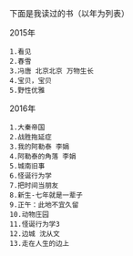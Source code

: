
下面是我读过的书（以年为列表）

2015年
 
    1.看见
    2.春雪
    3.冯唐 北京北京 万物生长
    4.宝贝，宝贝
    5.野性优雅
    
2016年

	1.大秦帝国
	2.战胜拖延症
	3.我的阿勒泰 李娟
	4.阿勒泰的角落 李娟
	5.城南旧事
	6.怪诞行为学
	7.把时间当朋友  
	8.新生-七年就是一辈子
	9.正午：此地不宜久留
	10.动物庄园
	11.怪诞行为学3
	12.边城 沈从文
	13.走在人生的边上

